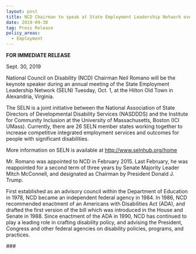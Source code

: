 ```yaml
---
layout: post
title: NCD Chairman to speak at State Employment Leadership Network event
date: 2019-09-30
tag: Press Release
policy_areas:
  - Employment
---
```

**FOR IMMEDIATE RELEASE**

Sept. 30, 2019

National Council on Disability (NCD) Chairman Neil Romano will be the keynote speaker during an annual meeting of the State Employment Leadership Network (SELN) Tuesday, Oct. 1, at the Hilton Old Town in Alexandria, Virginia.

The SELN is a joint initiative between the National Association of State Directors of Developmental Disability Services (NASDDDS) and the Institute for Community Inclusion at the University of Massachusetts, Boston (ICI UMass). Currently, there are 26 SELN member states working together to increase competitive integrated employment services and outcomes for people with significant disabilities.

More information on SELN is available at <http://www.selnhub.org/home>

Mr. Romano was appointed to NCD in February 2015. Last February, he was reappointed for a second term of three years by Senate Majority Leader Mitch McConnell, and designated as Chairman by President Donald J. Trump.

First established as an advisory council within the Department of Education in 1978, NCD became an independent federal agency in 1984. In 1986, NCD recommended enactment of an Americans with Disabilities Act (ADA), and drafted the first version of the bill which was introduced in the House and Senate in 1988. Since enactment of the ADA in 1990, NCD has continued to play a leading role in crafting disability policy, and advising the President, Congress and other federal agencies on disability policies, programs, and practices.

\###